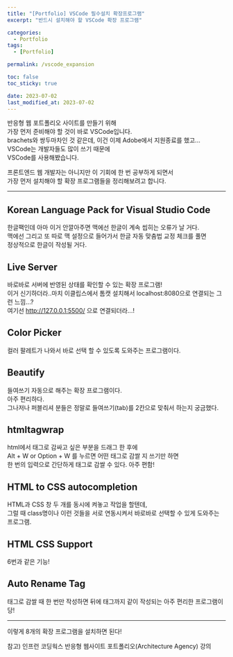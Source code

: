 ```yaml
---
title: "[Portfolio] VSCode 필수설치 확장프로그램"
excerpt: "반드시 설치해야 할 VSCode 확장 프로그램"

categories:
  - Portfolio
tags:
  - [Portfolio]

permalink: /vscode_expansion

toc: false
toc_sticky: true

date: 2023-07-02
last_modified_at: 2023-07-02
---
```


반응형 웹 포트폴리오 사이트를 만들기 위해   
가장 먼저 준비해야 할 것이 바로 VSCode입니다.   
brachets와 쌍두마차인 것 같은데, 이건 이제 Adobe에서 지원종료를 했고...   
VSCode는 개발자들도 많이 쓰기 때문에   
VSCode를 사용해봤습니다.

프론트엔드 웹 개발자는 아니지만 이 기회에 한 번 공부하게 되면서   
가장 먼저 설치해야 할 확장 프로그램들을 정리해보려고 합니다.   

- - -

## Korean Language Pack for Visual Studio Code
한글팩인데 아마 이거 안깔아주면 맥에선 한글이 계속 씹히는 오류가 날 거다.   
맥에선 그리고 또 따로 맥 설정으로 들어가서 한글 자동 맞춤법 교정 체크를 풀면   
정상적으로 한글이 작성될 거다.

## Live Server
바로바로 서버에 반영된 상태를 확인할 수 있는 확장 프로그램!   
이거 신기하더라..마치 이클립스에서 톰캣 설치해서 localhost:8080으로 연결되는 그런 느낌...?   
여기선 http://127.0.0.1:5500/ 으로 연결되더라...!

## Color Picker
컬러 팔레트가 나와서 바로 선택 할 수 있도록 도와주는 프로그램이다.

## Beautify
들여쓰기 자동으로 해주는 확장 프로그램이다.   
아주 편리하다.  
그나저나 퍼블리셔 분들은 정말로 들여쓰기(tab)를 2칸으로 맞춰서 하는지 궁금했다.

## htmltagwrap
html에서 태그로 감싸고 싶은 부분을 드래그 한 후에   
Alt + W or Option + W 를 누르면 어떤 태그로 감쌀 지 쓰기만 하면   
한 번의 입력으로 간단하게 태그로 감쌀 수 있다. 아주 편함!

## HTML to CSS autocompletion
HTML과 CSS 창 두 개를 동시에 켜놓고 작업을 할텐데,   
그럴 때 class명이나 이런 것들을 서로 연동시켜서 바로바로 선택할 수 있게 도와주는 프로그램.

## HTML CSS Support
6번과 같은 기능!

## Auto Rename Tag
태그로 감쌀 때 한 번만 작성하면 뒤에 태그까지 같이 작성되는 아주 편리한 프로그램이당!

- - -

이렇게 8개의 확장 프로그램을 설치하면 된다!

참고) 인프런 코딩웍스 반응형 웹사이트 포트폴리오(Architecture Agency) 강의